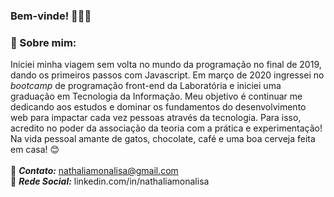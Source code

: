 
### Bem-vinde! 👋👋👋

### :pushpin: Sobre mim:
Iniciei minha viagem sem volta no mundo da programação no final de 2019, dando os primeiros passos com Javascript. Em março de 2020 ingressei no _bootcamp_ de programação front-end da Laboratória e iniciei uma graduação em Tecnologia da Informação. Meu objetivo é continuar me dedicando aos estudos e dominar os fundamentos do desenvolvimento web para impactar cada vez pessoas através da tecnologia. Para isso, acredito no poder da associação da teoria com a prática e experimentação!</br>
Na vida pessoal amante de gatos, chocolate, café e uma boa cerveja feita em casa!  :blush:
</br></br>
:email: ___Contato:___ nathaliamonalisa@gmail.com </br>
:mag_right: ___Rede Social:___ linkedin.com/in/nathaliamonalisa

